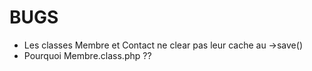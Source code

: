 # BUGS

- Les classes Membre et Contact ne clear pas leur cache au ->save()
- Pourquoi Membre.class.php ??

